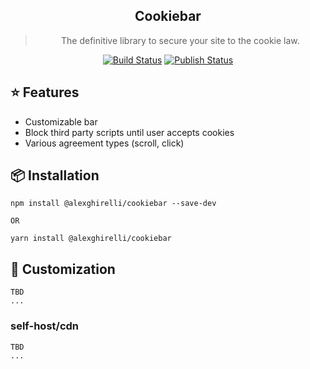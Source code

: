  <div align="center">
  <h2>Cookiebar</h2>
  <blockquote>The definitive library to secure your site to the cookie law.</blockquote>
  <a href="https://github.com/alexghirelli/cookiebar/actions"><img alt="Build Status" src="https://github.com/alexghirelli/cookiebar/workflows/Build/badge.svg?color=green" /></a> <a href="https://github.com/alexghirelli/cookiebar/actions"> <img alt="Publish Status" src="https://github.com/alexghirelli/cookiebar/workflows/Publish/badge.svg?color=green" /></a>
</div>


## ⭐️ Features

- Customizable bar
- Block third party scripts until user accepts cookies
- Various agreement types (scroll, click)

## 📦 Installation

```
npm install @alexghirelli/cookiebar --save-dev

OR

yarn install @alexghirelli/cookiebar
```

## 💎 Customization

```
TBD
...
```

### self-host/cdn
```
TBD
...
```
